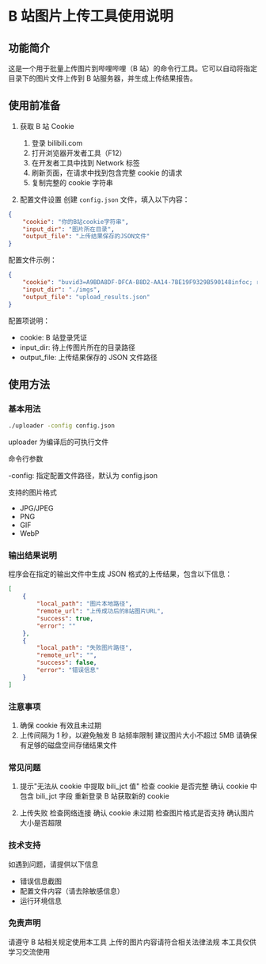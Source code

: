 # B 站图片上传工具使用说明

## 功能简介

这是一个用于批量上传图片到哔哩哔哩（B 站）的命令行工具。它可以自动将指定目录下的图片文件上传到 B 站服务器，并生成上传结果报告。

## 使用前准备

1. 获取 B 站 Cookie

   1. 登录 bilibili.com
   2. 打开浏览器开发者工具（F12）
   3. 在开发者工具中找到 Network 标签
   4. 刷新页面，在请求中找到包含完整 cookie 的请求
   5. 复制完整的 cookie 字符串

2. 配置文件设置
   创建 `config.json` 文件，填入以下内容：

```json
{
    "cookie": "你的B站cookie字符串",
    "input_dir": "图片所在目录",
    "output_file": "上传结果保存的JSON文件"
}
```

配置文件示例：

```json
{
    "cookie": "buvid3=A9BDA8DF-DFCA-B8D2-AA14-7BE19F9329B590148infoc; rpdid=|(umu)Y~m~kk0J'u~k|kJYl~R;",
    "input_dir": "./imgs",
    "output_file": "upload_results.json"
}
```

配置项说明：

- cookie: B 站登录凭证
- input_dir: 待上传图片所在的目录路径
- output_file: 上传结果保存的 JSON 文件路径

## 使用方法

### 基本用法

```bash
./uploader -config config.json
```

uploader 为编译后的可执行文件

命令行参数

-config: 指定配置文件路径，默认为 config.json

支持的图片格式

- JPG/JPEG
- PNG
- GIF
- WebP

### 输出结果说明

程序会在指定的输出文件中生成 JSON 格式的上传结果，包含以下信息：

```json
[
    {
        "local_path": "图片本地路径",
        "remote_url": "上传成功后的B站图片URL",
        "success": true,
        "error": ""
    },
    {
        "local_path": "失败图片路径",
        "remote_url": "",
        "success": false,
        "error": "错误信息"
    }
]
```

### 注意事项

1. 确保 cookie 有效且未过期
2. 上传间隔为 1 秒，以避免触发 B 站频率限制
   建议图片大小不超过 5MB
   请确保有足够的磁盘空间存储结果文件

### 常见问题

1. 提示"无法从 cookie 中提取 bili_jct 值"
   检查 cookie 是否完整
   确认 cookie 中包含 bili_jct 字段
   重新登录 B 站获取新的 cookie

2. 上传失败
   检查网络连接
   确认 cookie 未过期
   检查图片格式是否支持
   确认图片大小是否超限

### 技术支持

如遇到问题，请提供以下信息

- 错误信息截图
- 配置文件内容（请去除敏感信息）
- 运行环境信息

### 免责声明

请遵守 B 站相关规定使用本工具
上传的图片内容请符合相关法律法规
本工具仅供学习交流使用

